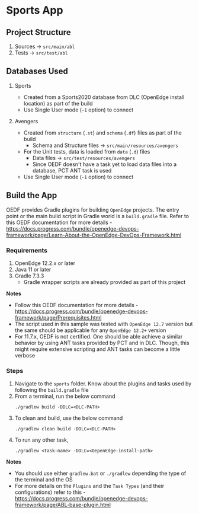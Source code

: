 # Sports App

## Project Structure
1. Sources  -> `src/main/abl`
1. Tests    -> `src/test/abl`

## Databases Used
1. Sports
    - Created from a Sports2020 database from DLC (OpenEdge install location) as part of the build 
    - Use Single User mode (`-1` option) to connect

1. Avengers
    - Created from `structure` (`.st`) and `schema` (`.df`) files as part of the build
        - Schema and Structure files -> `src/main/resources/avengers`
    - For the Unit tests, data is loaded from `data` (`.d`) files
        - Data files -> `src/test/resources/avengers`
        - Since OEDF doesn't have a task yet to load data files into a database, PCT ANT task is used
    - Use Single User mode (`-1` option) to connect

## Build the App
OEDF provides Gradle plugins for building `OpenEdge` projects. The entry point or the main build script in Gradle world is a `build.gradle` file. Refer to this OEDF documentation for more details - https://docs.progress.com/bundle/openedge-devops-framework/page/Learn-About-the-OpenEdge-DevOps-Framework.html

### Requirements
1. OpenEdge 12.2.x or later
1. Java 11 or later
1. Gradle 7.3.3
    - Gradle wrapper scripts are already provided as part of this project

**Notes**
- Follow this OEDF documentation for more details - https://docs.progress.com/bundle/openedge-devops-framework/page/Prerequisites.html
- The script used in this sample was tested with `OpenEdge 12.7` version but the same should be applicable for any `OpenEdge 12.2+` version
- For 11.7.x, OEDF is not certified. One should be able achieve a similar behavior by using ANT tasks provided by PCT and in DLC. Though, this might require extensive scripting and ANT tasks can become a little verbose

### Steps
1. Navigate to the `sports` folder. Know about the plugins and tasks used by following the `build.gradle` file
1. From a terminal, run the below command
    ```
    ./gradlew build -DDLC=<DLC-PATH>
    ```
1. To clean and build, use the below command
    ```
    ./gradlew clean build -DDLC=<DLC-PATH>
    ```
1. To run any other task,
    ```
    ./gradlew <task-name> -DDLC=<OepenEdge-install-path>    
    ```

**Notes**
- You should use either `gradlew.bat` or `./gradlew` depending the type of the terminal and the OS
- For more details on the `Plugins` and the `Task Types` (and their configurations) refer to this - https://docs.progress.com/bundle/openedge-devops-framework/page/ABL-base-plugin.html
 
